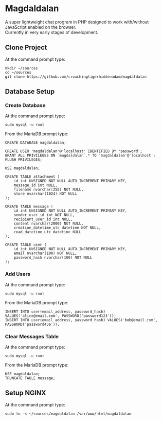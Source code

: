 # Magdaldalan
A super lightweight chat program in PHP designed to work with/without JavaScript enabled on the browser.  
Currently in very early stages of development.

## Clone Project

At the command prompt type:
```
mkdir ~/sources
cd ~/sources
git clone https://github.com/crouchingtigerhiddenadam/magdaldalan
```

## Database Setup

### Create Database

At the command prompt type:
```
sudo mysql -u root
```

From the MariaDB prompt type:
```
CREATE DATABASE magdaldalan;

CREATE USER 'magdaldalan'@'localhost' IDENTIFIED BY 'password';
GRANT ALL PRIVILEGES ON `magdaldalan`.* TO 'magdaldalan'@'localhost';
FLUSH PRIVILEGES;

USE magdaldalan;

CREATE TABLE attachment (
    id int UNSIGNED NOT NULL AUTO_INCREMENT PRIMARY KEY,
    message_id int NULL,
    filename nvarchar(255) NOT NULL,
    store nvarchar(1024) NOT NULL
);

CREATE TABLE message (
    id int UNSIGNED NOT NULL AUTO_INCREMENT PRIMARY KEY,
    sender_user_id int NOT NULL,
    recipient_user_id int NULL,
    content nvarchar(2000) NOT NULL,
    creation_datetime_utc datetime NOT NULL,
    read_datetime_utc datetime NULL
);

CREATE TABLE user (
    id int UNSIGNED NOT NULL AUTO_INCREMENT PRIMARY KEY,
    email nvarchar(100) NOT NULL,
    password_hash nvarchar(100) NOT NULL
);
```

### Add Users

At the command prompt type:
```
sudo mysql -u root
```

From the MariaDB prompt type:
```
INSERT INTO user(email_address, password_hash) VALUES('alice@email.com', PASSWORD('password123'));
INSERT INTO user(email_address, password_hash) VALUES('bob@email.com', PASSWORD('password456'));
```

### Clear Messages Table

At the command prompt type:
```
sudo mysql -u root
```

From the MariaDB prompt type:
```
USE magdaldalan;
TRUNCATE TABLE message;
```

## Setup NGINX

At the command prompt type:
```
sudo ln -s ~/sources/magdaldalan /var/www/html/magdaldalan
```
